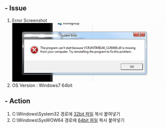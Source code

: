 ## - Issue
1. Error Screenshot  
![Error Screenshot](./vcruntime140_clr0400.dll%20Error.png)  
2. OS Version : Windows7 64bit
  
  
## - Action
1. C:\Windows\System32 경로에 [32bit 파일](./32bit/) 복사 붙여넣기  
2. C:\Windows\SysWOW64 경로에 [64bit 파일](./64bit/) 복사 붙여넣기
